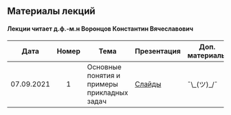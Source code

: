 ## Материалы лекций
#### Лекции читает  д.ф.-м.н Воронцов Константин Вячеславович

| Дата | Номер | Тема | Презентация | Доп. материалы | Практическое задание |
| :---: | :---: | --- | --- | --- |  --- |
| 07.09.2021 | 1 | Основные понятия и примеры прикладных задач | [Слайды](http://www.machinelearning.ru/wiki/images/f/fc/Voron-ML-Intro-slides.pdf) | ¯\\\_(ツ)\_/¯ | ¯\\\_(ツ)\_/¯ |

